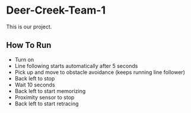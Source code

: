 # Deer-Creek-Team-1

This is our project.

## How To Run ## 
- Turn on
- Line following starts automatically after 5 seconds
- Pick up and move to obstacle avoidance (keeps running line follower)
- Back left to stop
- Wait 10 seconds
- Back left to start memorizing
- Proximity sensor to stop
- Back left to start retracing
